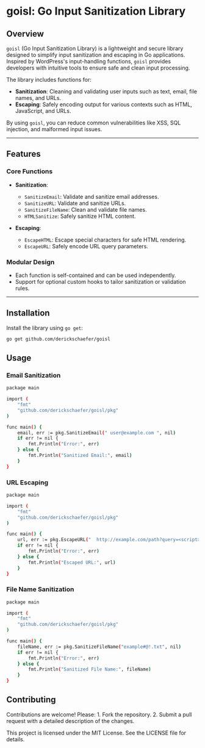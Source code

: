 # goisl: Go Input Sanitization Library

## Overview

`goisl` (Go Input Sanitization Library) is a lightweight and secure library designed to simplify input sanitization and escaping in Go applications. Inspired by WordPress's input-handling functions, `goisl` provides developers with intuitive tools to ensure safe and clean input processing.

The library includes functions for:
- **Sanitization**: Cleaning and validating user inputs such as text, email, file names, and URLs.
- **Escaping**: Safely encoding output for various contexts such as HTML, JavaScript, and URLs.

By using `goisl`, you can reduce common vulnerabilities like XSS, SQL injection, and malformed input issues.

---

## Features

### Core Functions
- **Sanitization**:
  - `SanitizeEmail`: Validate and sanitize email addresses.
  - `SanitizeURL`: Validate and sanitize URLs.
  - `SanitizeFileName`: Clean and validate file names.
  - `HTMLSanitize`: Safely sanitize HTML content.

- **Escaping**:
  - `EscapeHTML`: Escape special characters for safe HTML rendering.
  - `EscapeURL`: Safely encode URL query parameters.

### Modular Design
- Each function is self-contained and can be used independently.
- Support for optional custom hooks to tailor sanitization or validation rules.

---

## Installation

Install the library using `go get`:

```bash
go get github.com/derickschaefer/goisl
```

## Usage

### Email Sanitization

```bash
package main

import (
    "fmt"
    "github.com/derickschaefer/goisl/pkg"
)

func main() {
    email, err := pkg.SanitizeEmail(" user@example.com ", nil)
    if err != nil {
        fmt.Println("Error:", err)
    } else {
        fmt.Println("Sanitized Email:", email)
    }
}
```

### URL Escaping

```bash
package main

import (
    "fmt"
    "github.com/derickschaefer/goisl/pkg"
)

func main() {
    url, err := pkg.EscapeURL("  http://example.com/path?query=<script>  ", "display", nil)
    if err != nil {
        fmt.Println("Error:", err)
    } else {
        fmt.Println("Escaped URL:", url)
    }
}
```

### File Name Sanitization

```bash
package main

import (
    "fmt"
    "github.com/derickschaefer/goisl/pkg"
)

func main() {
    fileName, err := pkg.SanitizeFileName("example#@!.txt", nil)
    if err != nil {
        fmt.Println("Error:", err)
    } else {
        fmt.Println("Sanitized File Name:", fileName)
    }
}
```

## Contributing

Contributions are welcome! Please:
	1.	Fork the repository.
	2.	Submit a pull request with a detailed description of the changes.

This project is licensed under the MIT License. See the LICENSE file for details.
